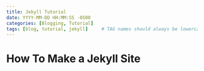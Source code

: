 ```yaml
---
title: Jekyll Tutorial
date: YYYY-MM-DD HH:MM:SS -0500
categories: [Blogging, Tutorial]
tags: [blog, tutorial, jekyll]     # TAG names should always be lowercase
---
```


# How To Make a Jekyll Site